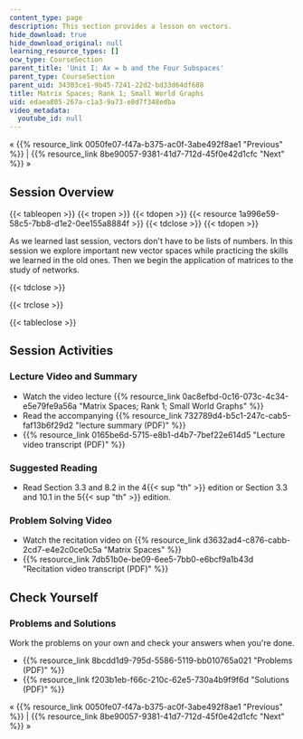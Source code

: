 ```yaml
---
content_type: page
description: This section provides a lesson on vectors.
hide_download: true
hide_download_original: null
learning_resource_types: []
ocw_type: CourseSection
parent_title: 'Unit I: Ax = b and the Four Subspaces'
parent_type: CourseSection
parent_uid: 34303ce1-9b45-7241-22d2-bd33d64df688
title: Matrix Spaces; Rank 1; Small World Graphs
uid: edaea805-267a-c1a3-9a73-e8d7f348edba
video_metadata:
  youtube_id: null
---
```


« {{% resource_link 0050fe07-f47a-b375-ac0f-3abe492f8ae1 "Previous" %}} | {{% resource_link 8be90057-9381-41d7-712d-45f0e42d1cfc "Next" %}} »

Session Overview
----------------

{{< tableopen >}}
{{< tropen >}}
{{< tdopen >}}
{{< resource 1a996e59-58c5-7bb8-d1e2-0ee155a8884f >}}
{{< tdclose >}}
{{< tdopen >}}


As we learned last session, vectors don't have to be lists of numbers. In this session we explore important new vector spaces while practicing the skills we learned in the old ones. Then we begin the application of matrices to the study of networks.


{{< tdclose >}}

{{< trclose >}}

{{< tableclose >}}

Session Activities
------------------

### Lecture Video and Summary

*   Watch the video lecture {{% resource_link 0ac8efbd-0c16-073c-4c34-e5e79fe9a56a "Matrix Spaces; Rank 1; Small World Graphs" %}}
*   Read the accompanying {{% resource_link 732789d4-b5c1-247c-cab5-faf13b6f29d2 "lecture summary (PDF)" %}}
*   {{% resource_link 0165be6d-5715-e8b1-d4b7-7bef22e614d5 "Lecture video transcript (PDF)" %}}

### Suggested Reading

*   Read Section 3.3 and 8.2 in the 4{{< sup "th" >}} edition or Section 3.3 and 10.1 in the 5{{< sup "th" >}} edition.

### Problem Solving Video

*   Watch the recitation video on {{% resource_link d3632ad4-c876-cabb-2cd7-e4e2c0ce0c5a "Matrix Spaces" %}}
*   {{% resource_link 7db51b0e-be09-6ee5-7bb0-e6bcf9a1b43d "Recitation video transcript (PDF)" %}}

Check Yourself
--------------

### Problems and Solutions

Work the problems on your own and check your answers when you're done.

*   {{% resource_link 8bcdd1d9-795d-5586-5119-bb010765a021 "Problems (PDF)" %}}
*   {{% resource_link f203b1eb-f66c-210c-62e5-730a4b9f9f6d "Solutions (PDF)" %}}

« {{% resource_link 0050fe07-f47a-b375-ac0f-3abe492f8ae1 "Previous" %}} | {{% resource_link 8be90057-9381-41d7-712d-45f0e42d1cfc "Next" %}} »